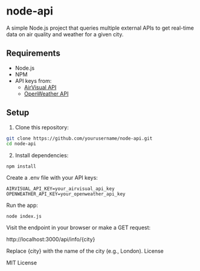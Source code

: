 # node-api

A simple Node.js project that queries multiple external APIs to get real-time data on air quality and weather for a given city.

## Requirements

- Node.js
- NPM
- API keys from:
  - [AirVisual API](https://www.iqair.com/world-air-quality)
  - [OpenWeather API](https://openweathermap.org/api)

## Setup

1. Clone this repository:

```bash
git clone https://github.com/yourusername/node-api.git
cd node-api
```

2. Install dependencies:
```
npm install
```
Create a .env file with your API keys:
```
AIRVISUAL_API_KEY=your_airvisual_api_key
OPENWEATHER_API_KEY=your_openweather_api_key
```
Run the app:
```
node index.js
```

Visit the endpoint in your browser or make a GET request:

http://localhost:3000/api/info/{city}

Replace {city} with the name of the city (e.g., London).
License

MIT License
